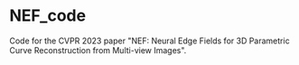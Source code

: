 # NEF_code
Code for the CVPR 2023 paper "NEF: Neural Edge Fields for 3D Parametric Curve Reconstruction from Multi-view Images".
